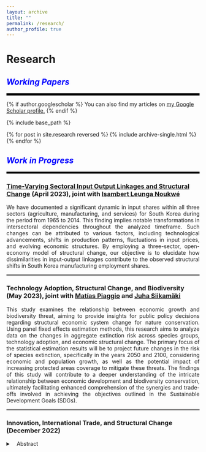 ```yaml
---
layout: archive
title: ""
permalink: /research/
author_profile: true
---
```


# Research

## <i style="color:blue;">Working Papers</i>
<hr style="border-top: 5px solid #000;">

{% if author.googlescholar %}
  You can also find my articles on <u><a href="{{author.googlescholar}}">my Google Scholar profile</a>.</u>
{% endif %}

{% include base_path %}

{% for post in site.research reversed %}
  {% include archive-single.html %}
{% endfor %}

<!-- [Financial Development, Globalization, and Industrialization]()
Abstract: 
<p align="justify"> 
  The present study develops a theoretical model to analyze the dynamics of industrialization and deindustrialization in developing countries and their integration with earlier industrialized economies. The findings suggest that financial development plays a crucial role in both accelerating industrialization and facilitating deindustrialization. Moreover, the model reveals that when developing countries integrate with economies in deindustrialization, the technological frontier in the manufacturing sector becomes relatively further ahead compared to the services sector. This discrepancy in technological proximity between sectors influences the differential productivity growth rates, driving an early shift towards the services sector. These findings contribute to a deeper understanding of premature deindustrialization in developing countries in a globalized world, while highlighting the roles of financial development and sectoral proximity to the technological frontier. 
  </p> -->
  
## <i style="color:blue;">Work in Progress</i>
<hr style="border-top: 4px solid #000;">

### [Time-Varying Sectoral Input Output Linkages and Structural Change](/sectoral-linkages-details/) (April 2023),  joint with <a href="https://sites.google.com/view/isambertleunga/home" target="_blank">Isambert Leunga Noukwé</a> 
<!-- ##### Abstract: --> 
<p align="justify">   We have documented a significant dynamic in input shares within all three sectors (agriculture, manufacturing, and services) for South Korea during the period from 1965 to 2014. This finding implies notable transformations in intersectoral dependencies throughout the analyzed timeframe. Such changes can be attributed to various factors, including technological advancements, shifts in production patterns, fluctuations in input prices, and evolving economic structures. By employing a three-sector, open-economy model of structural change, our objective is to elucidate how dissimilarities in input-output linkages contribute to the observed structural shifts in South Korea manufacturing employment shares. </p>
<hr style="border-top: 2px solid #8c8b8b; width:100%;">

### Technology Adoption, Structural Change, and Biodiversity (May 2023), joint with <a href="https://sites.google.com/view/matias-piaggio/home" target="_blank">Matías Piaggio</a> and <a href="https://scholar.google.com/citations?user=5MvX8VQAAAAJ&hl=en" target="_blank">Juha Siikamäki</a> 
<!-- ##### Abstract: -->  
<p align="justify">  This study examines the relationship between economic growth and biodiversity threat, aiming to provide insights for public policy decisions regarding structural economic system change for nature conservation. Using panel fixed effects estimation methods, this research aims to analyze data on the changes in aggregate extinction risk across species groups, technology adoption, and economic structural change.
The primary focus of the statistical estimation results will be to project future changes in the risk of species extinction, specifically in the years 2050 and 2100, considering economic and population growth, as well as the potential impact of increasing protected areas coverage to mitigate these threats. The findings of this study will contribute to a deeper understanding of the intricate relationship between economic development and biodiversity conservation, ultimately facilitating enhanced comprehension of the synergies and trade-offs involved in achieving the objectives outlined in the Sustainable Development Goals (SDGs).</p>
<hr style="border-top: 2px solid #8c8b8b; width:100%;">

### Innovation, International Trade, and Structural Change (December 2022)
 <details>
 <summary>&nbsp;&nbsp;&nbsp;Abstract</summary>
Traditional theories of structural transformation fail to account for the disparities between employment and value added shares, which poses a significant puzzle. In the case of South Korea, the value added share in manufacturing does not decline during later stages of development, unlike the employment share. To address this issue, I propose a Schumpeterian framework, incorporating technological innovation and trade at the sector level. This framework makes distinct predictions regarding employment and value added shares. In a closed economy, the model establishes an equilibrium where the share of value added equals the share of labor. However, when a country opens up to trade and achieves a monopoly through innovation in a specific sector (such as manufacturing in South Korea), it reduces its reliance on imported intermediate goods in that sector. As a result, the share of value added continues to rise while the share of labor declines.
</details>


  
